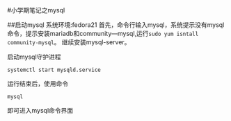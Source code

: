 #小学期笔记之mysql

##启动mysql
系统环境:fedora21
首先，命令行输入mysql，系统提示没有mysql命令，提示安装mariadb和community—mysql,运行```sudo yum isntall community-mysql```。
继续安装mysql-server。

启动mysql守护进程
```
systemctl start mysqld.service
```
运行结束后，使用命令
```
mysql
```
即可进入mysql命令界面
